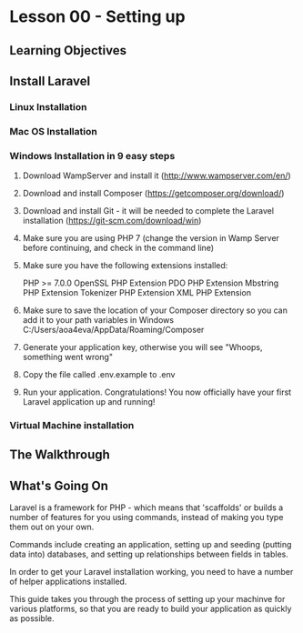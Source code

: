  <!-- enter lesson number and title below separated by hyphen-->

# Lesson 00 - Setting up 

## Learning Objectives

## Install Laravel 

### Linux Installation

### Mac OS Installation 

### Windows Installation in 9 easy steps
 
1. Download WampServer and install it (http://www.wampserver.com/en/) 

2. Download and install Composer (https://getcomposer.org/download/)

3. Download and install Git - it will be needed to complete the Laravel installation (https://git-scm.com/download/win)

4. Make sure you are using PHP 7 (change the version in Wamp Server before continuing, and check in the command line)

5. Make sure you have the following extensions installed: 

    PHP >= 7.0.0
    OpenSSL PHP Extension
    PDO PHP Extension
    Mbstring PHP Extension
    Tokenizer PHP Extension
    XML PHP Extension

6. Make sure to save the location of your Composer directory so you can add it to your path variables in Windows 
    C:/Users/aoa4eva/AppData/Roaming/Composer
    
7. Generate your application key, otherwise you will see "Whoops, something went wrong"

8. Copy the file called .env.example to .env

9. Run your application. Congratulations! You now officially have your first Laravel application up and running! 

### Virtual Machine installation 

## The Walkthrough

## What's Going On 

Laravel is a framework for PHP - which means that 'scaffolds' or builds a number of features for you using commands, instead of making you type them out on your own. 

Commands include creating an application, setting up and seeding (putting data into) databases, and setting up relationships between fields in tables. 

In order to get your Laravel installation working, you need to have a number of helper applications installed. 

This guide takes you through the process of setting up your machinve for various platforms, so that you are ready to build your application as quickly as possible. 

